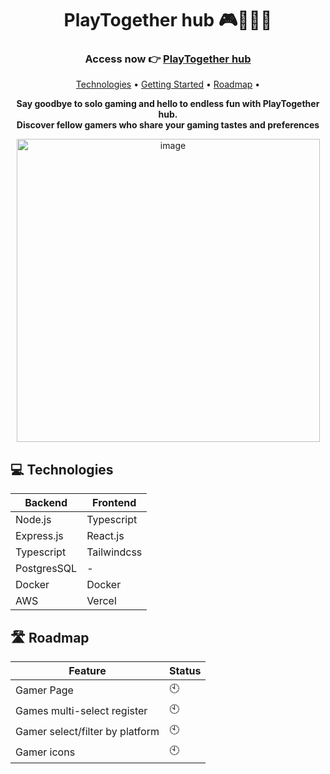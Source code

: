 <h1 align="center" style="font-weight: bold;">PlayTogether hub 🎮🧑‍🤝‍🧑</h1>

<h3 align="center" style="font-weight: bold;">Access now 👉 <a target="_blank" href="https://playtogetherhub.vercel.app/">PlayTogether hub</a></h3>

<p align="center">
 <a href="#technologies">Technologies</a> • 
 <a href="#started">Getting Started</a> • 
 <a href="#future">Roadmap</a> •
</p>

<p align="center">
    <b>Say goodbye to solo gaming and hello to endless fun with PlayTogether hub.<br> Discover fellow gamers who share your gaming tastes and preferences</b>
</p>

<p align="center">
  <img width="485" alt="image" src="https://github.com/guirlviana/helpinvestor/assets/65058505/b97911dd-1603-41d9-8938-d52cfd5258bd">
</p>

<h2 id="technologies">💻 Technologies</h2>

| Backend    | Frontend |
| -------- | ------- |
| Node.js  | Typescript    |
| Express.js | React.js     |
| Typescript    | Tailwindcss    |
| PostgresSQL | - |
| Docker | Docker
| AWS | Vercel


<h2 id="future">🛣️ Roadmap</h2>

| Feature | Status |
| ------- | ------- | 
| Gamer Page | 🕙 | 
| Games multi-select register  | 🕙 | 
| Gamer select/filter by platform  | 🕙 | 
| Gamer icons  | 🕙 | 

